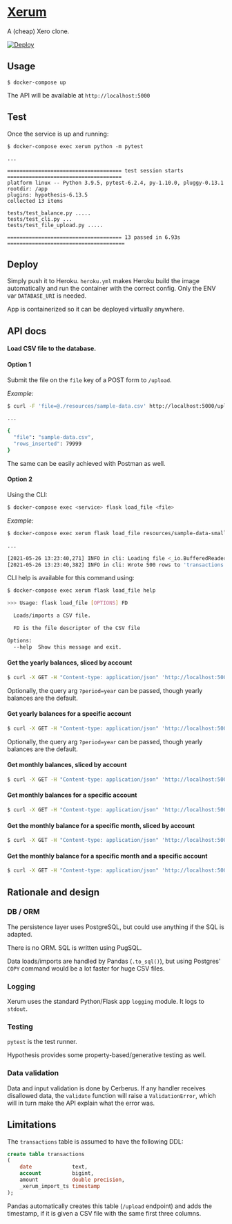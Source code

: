 # [Xerum](https://xerum.herokuapp.com)

A (cheap) Xero clone.

[![Deploy](https://www.herokucdn.com/deploy/button.svg)](https://heroku.com/deploy?template=https://github.com/carlosgeos/xerum)

## Usage

```
$ docker-compose up
```

The API will be available at `http://localhost:5000`

## Test

Once the service is up and running:
```
$ docker-compose exec xerum python -m pytest

...

===================================== test session starts =====================================
platform linux -- Python 3.9.5, pytest-6.2.4, py-1.10.0, pluggy-0.13.1
rootdir: /app
plugins: hypothesis-6.13.5
collected 13 items

tests/test_balance.py .....
tests/test_cli.py ...
tests/test_file_upload.py .....

===================================== 13 passed in 6.93s ======================================
```

## Deploy

Simply push it to Heroku. `heroku.yml` makes Heroku build the image
automatically and run the container with the correct config. Only the
ENV var `DATABASE_URI` is needed.

App is containerized so it can be deployed virtually anywhere.

## API docs

#### Load CSV file to the database.

#### Option 1
Submit the file on the `file` key of a POST form to `/upload`.

*Example:*
```sh
$ curl -F 'file=@./resources/sample-data.csv' http://localhost:5000/upload

...

{
  "file": "sample-data.csv",
  "rows_inserted": 79999
}
```
The same can be easily achieved with Postman as well.

#### Option 2

Using the CLI:
```sh
$ docker-compose exec <service> flask load_file <file>
```

*Example:*
```sh
$ docker-compose exec xerum flask load_file resources/sample-data-small.csv

...

[2021-05-26 13:23:40,271] INFO in cli: Loading file <_io.BufferedReader name='resources/sample-data-small.csv'>
[2021-05-26 13:23:40,382] INFO in cli: Wrote 500 rows to 'transactions'
```

CLI help is available for this command using:
```sh
$ docker-compose exec xerum flask load_file help

>>> Usage: flask load_file [OPTIONS] FD

  Loads/imports a CSV file.

  FD is the file descriptor of the CSV file

Options:
  --help  Show this message and exit.
```


#### Get the yearly balances, sliced by account
```sh
$ curl -X GET -H "Content-type: application/json" 'http://localhost:5000/balance'
```

Optionally, the query arg `?period=year` can be passed, though yearly balances are the default.

#### Get yearly balances for a specific account
```sh
$ curl -X GET -H "Content-type: application/json" 'http://localhost:5000/balance/account/<account_id>'
```

Optionally, the query arg `?period=year` can be passed, though yearly balances are the default.

#### Get monthly balances, sliced by account
```sh
$ curl -X GET -H "Content-type: application/json" 'http://localhost:5000/balance?period=month'
```


#### Get monthly balances for a specific account
```sh
$ curl -X GET -H "Content-type: application/json" 'http://localhost:5000/balance/account/<account_id>?period=month'
```


#### Get the monthly balance for a specific month, sliced by account
```sh
$ curl -X GET -H "Content-type: application/json" 'http://localhost:5000/balance/month/<YYYY-MM>'
```


#### Get the monthly balance for a specific month and a specific account
```sh
$ curl -X GET -H "Content-type: application/json" 'http://localhost:5000/balance/account/<account_id>/month/<YYYY-MM>'
```


## Rationale and design

### DB / ORM

The persistence layer uses PostgreSQL, but could use anything if the
SQL is adapted.

There is no ORM. SQL is written using PugSQL.

Data loads/imports are handled by Pandas (`.to_sql()`), but using
Postgres' `COPY` command would be a lot faster for huge CSV files.

### Logging

Xerum uses the standard Python/Flask app `logging` module. It logs to
`stdout`.

### Testing

`pytest` is the test runner.

Hypothesis provides some property-based/generative testing as well.

### Data validation

Data and input validation is done by Cerberus. If any handler receives
disallowed data, the `validate` function will raise a
`ValidationError`, which will in turn make the API explain what the
error was.

## Limitations

The `transactions` table is assumed to have the following DDL:

```sql
create table transactions
(
    date             text,
    account          bigint,
    amount           double precision,
    _xerum_import_ts timestamp
);
```

Pandas automatically creates this table (`/upload` endpoint) and adds
the timestamp, if it is given a CSV file with the same first three
columns.
